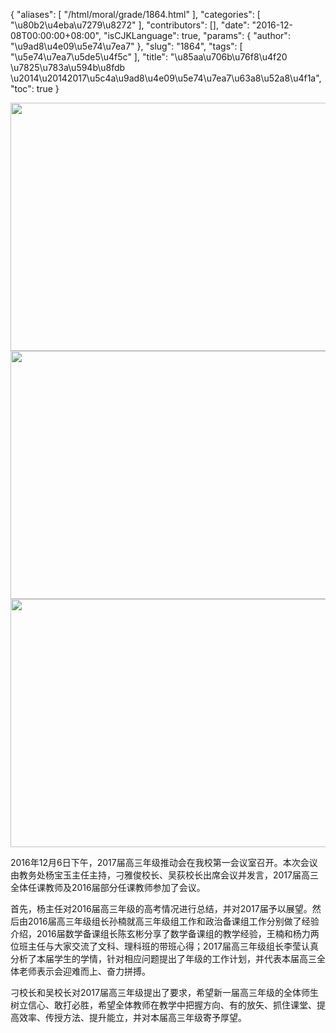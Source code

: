 {
    "aliases": [
        "/html/moral/grade/1864.html"
    ],
    "categories": [
        "\u80b2\u4eba\u7279\u8272"
    ],
    "contributors": [],
    "date": "2016-12-08T00:00:00+08:00",
    "isCJKLanguage": true,
    "params": {
        "author": "\u9ad8\u4e09\u5e74\u7ea7"
    },
    "slug": "1864",
    "tags": [
        "\u5e74\u7ea7\u5de5\u4f5c"
    ],
    "title": "\u85aa\u706b\u76f8\u4f20 \u7825\u783a\u594b\u8fdb \u2014\u20142017\u5c4a\u9ad8\u4e09\u5e74\u7ea7\u63a8\u52a8\u4f1a",
    "toc": true
}


<img
    src="https://cdn.tfls.online/mirror/full/c954852daecc9ea145cd4be472aed63d4cd42550.jpg"
    style="display:block;margin-left:auto;margin-right:auto;"
    decoding="async"
    fetchpriority="auto"
    loading="lazy"
    height="397"
    width="600"
/>
<img
    src="https://cdn.tfls.online/mirror/full/b667833917d00b90b499baa196eb5e773659aeeb.jpg"
    style="display:block;margin-left:auto;margin-right:auto;"
    decoding="async"
    fetchpriority="auto"
    loading="lazy"
    height="397"
    width="600"
/>
<img
    src="https://cdn.tfls.online/mirror/full/0601c6fcffde895ac9d64bcfad76401ac2d90def.jpg"
    style="display:block;margin-left:auto;margin-right:auto;"
    decoding="async"
    fetchpriority="auto"
    loading="lazy"
    height="397"
    width="600"
/>






2016年12月6日下午，2017届高三年级推动会在我校第一会议室召开。本次会议由教务处杨宝玉主任主持，刁雅俊校长、吴荻校长出席会议并发言，2017届高三全体任课教师及2016届部分任课教师参加了会议。




首先，杨主任对2016届高三年级的高考情况进行总结，并对2017届予以展望。然后由2016届高三年级组长孙楠就高三年级组工作和政治备课组工作分别做了经验介绍，2016届数学备课组长陈玄彬分享了数学备课组的教学经验，王楠和杨力两位班主任与大家交流了文科、理科班的带班心得；2017届高三年级组长李莹认真分析了本届学生的学情，针对相应问题提出了年级的工作计划，并代表本届高三全体老师表示会迎难而上、奋力拼搏。




刁校长和吴校长对2017届高三年级提出了要求，希望新一届高三年级的全体师生树立信心、敢打必胜，希望全体教师在教学中把握方向、有的放矢、抓住课堂、提高效率、传授方法、提升能立，并对本届高三年级寄予厚望。



  




